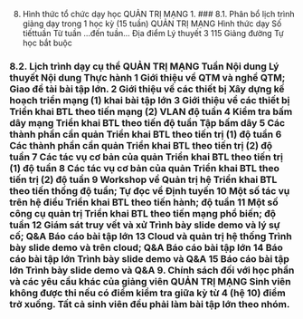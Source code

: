 8. Hình thức tổ chức dạy học QUẢN TRỊ MẠNG 1. ### 8.1. Phân bổ lịch trình giảng dạy trong 1 học kỳ (15 tuần) QUẢN TRỊ MẠNG
Hình thức dạy Số tiếttuần Từ tuần ...đến tuần... Địa điểm Lý thuyết 3 115 Giảng đường
Tự học bắt buộc
### 8.2. Lịch trình dạy cụ thể QUẢN TRỊ MẠNG Tuần Nội dung Lý thuyết Nội dung Thực hành 1 Giới thiệu về QTM và nghề QTM; Giao đề tài bài tập lớn. 2 Giới thiệu về các thiết bị Xây dựng kế hoạch triển mạng (1) khai bài tập lớn 3 Giới thiệu về các thiết bị Triển khai BTL theo tiến mạng (2) VLAN độ tuần 4 Kiểm tra bấm dây mạng Triển khai BTL theo tiến độ tuần Tập bấm dây 5 Các thành phần cần quản Triển khai BTL theo tiến trị (1) độ tuần 6 Các thành phần cần quản Triển khai BTL theo tiến trị (2) độ tuần 7 Các tác vụ cơ bản của quản Triển khai BTL theo tiến trị (1) độ tuần 8 Các tác vụ cơ bản của quản Triển khai BTL theo tiến trị (2) độ tuần 9 Workshop về Quản trị hệ Triển khai BTL theo tiến thống độ tuần; Tự đọc về Định tuyến 10 Một số tác vụ trên hệ điều Triển khai BTL theo tiến hành; độ tuần 11 Một số công cụ quản trị Triển khai BTL theo tiến mạng phổ biến; độ tuần 12 Giám sát truy vết và xử Trình bày slide demo và lý sự cố; Q&A Báo cáo bài tập lớn 13 Cloud và quản trị hệ thống Trình bày slide demo và trên cloud; Q&A Báo cáo bài tập lớn 14 Báo cáo bài tập lớn Trình bày slide demo và Q&A 15 Báo cáo bài tập lớn Trình bày slide demo và Q&A 9. Chính sách đối với học phần và các yêu cầu khác của giảng viên QUẢN TRỊ MẠNG Sinh viên không được thi nếu có điểm kiểm tra giữa kỳ từ 4 (hệ 10) điểm trở xuống. Tất cả sinh viên đều phải làm bài tập lớn theo nhóm.
